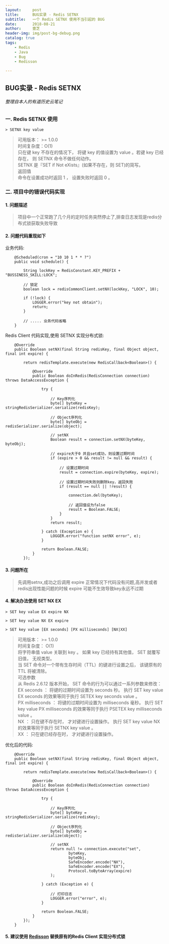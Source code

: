 ```yaml
---
layout:     post
title:      BUG实录 - Redis SETNX
subtitle:   一个 Redis SETNX 使用不当引起的 BUG
date:       2018-08-21
author:     壹芝
header-img: img/post-bg-debug.png
catalog: true
tags:
    - Redis
    - Java
    - Bug
    - Redisson
    
---
```


## BUG实录 - Redis SETNX

###### 整理自本人的有道历史云笔记

### 一. Redis SETNX 使用

```
> SETNX key value
```

> 可用版本： >= 1.0.0  
时间复杂度：O(1)   
只在键 key 不存在的情况下， 将键 key 的值设置为 value 。若键 key 已经存在， 则 SETNX 命令不做任何动作。  
SETNX 是『SET if Not eXists』(如果不存在，则 SET)的简写。  
返回值  
命令在设置成功时返回 1 ， 设置失败时返回 0 。


### 二. 项目中的错误代码实现

#### 1. 问题描述

> 项目中一个正常跑了几个月的定时任务突然停止了,排查日志发现是redis分布式锁获取失败导致

#### 2. 问题代码重现如下

业务代码:
```
    @Scheduled(cron = "10 10 1 * * ?")
    public void schedule() {

        String lockKey = RedisConstant.KEY_PREFIX + "BUSSINESS_SKILL:LOCK";

        // 锁定
        boolean lock = redisCommonClient.setNX(lockKey, "LOCK", 10);

        if (!lock) {
            LOGGER.error("key not obtain");
            return;
        }
        
        // ..... 业务代码省略
    }
```
Redis Client 代码实现,使用 SETNX 实现分布式锁:
```
    @Override
    public Boolean setNX(final String redisKey, final Object object, final int expire) {

        return redisTemplate.execute(new RedisCallback<Boolean>() {

            @Override
            public Boolean doInRedis(RedisConnection connection) throws DataAccessException {

                try {

                    // Key序列化
                    byte[] byteKey = stringRedisSerializer.serialize(redisKey);

                    // Object序列化
                    byte[] byteObj = redisSerializer.serialize(object);

                    // setNX
                    Boolean result = connection.setNX(byteKey, byteObj);

                    // expire大于0 并且set成功，则设置过期时间
                    if (expire > 0 && result != null && result) {

                        // 设置过期时间
                        result = connection.expire(byteKey, expire);

                        // 设置过期时间失败则删除key，返回失败
                        if (result == null || !result) {

                            connection.del(byteKey);

                            // 返回值设为false
                            result = Boolean.FALSE;
                        }
                    }
                    return result;

                } catch (Exception e) {
                    LOGGER.error("function setNX error", e);
                }

                return Boolean.FALSE;
            }
        });
```

#### 3. 问题所在

> 先调用setnx,成功之后调用 expire 正常情况下代码没有问题,高并发或者redis出现性能问题的时候 expire 可能不生效导致key永远不过期

#### 4. 解决办法使用 SET NX EX 

```
> SET key value EX expire NX

> SET key value NX EX expire 

> SET key value [EX seconds] [PX milliseconds] [NX|XX]

```

> 可用版本： >= 1.0.0  
时间复杂度： O(1)  
将字符串值 value 关联到 key 。
如果 key 已经持有其他值， SET 就覆写旧值， 无视类型。  
当 SET 命令对一个带有生存时间（TTL）的键进行设置之后， 该键原有的 TTL 将被清除。  
可选参数  
从 Redis 2.6.12 版本开始， SET 命令的行为可以通过一系列参数来修改：  
EX seconds ： 将键的过期时间设置为 seconds 秒。 执行 SET key value EX seconds 的效果等同于执行 SETEX key seconds value 。  
PX milliseconds ： 将键的过期时间设置为 milliseconds 毫秒。 执行 SET key value PX milliseconds 的效果等同于执行 PSETEX key milliseconds value 。  
NX ： 只在键不存在时， 才对键进行设置操作。 执行 SET key value NX 的效果等同于执行 SETNX key value 。  
XX ： 只在键已经存在时， 才对键进行设置操作。


优化后的代码:
```
    @Override
    public Boolean setNX(final String redisKey, final Object object, final int expire) {

        return redisTemplate.execute(new RedisCallback<Boolean>() {

            @Override
            public Boolean doInRedis(RedisConnection connection) throws DataAccessException {

                try {

                    // Key序列化
                    byte[] byteKey = stringRedisSerializer.serialize(redisKey);

                    // Object序列化
                    byte[] byteObj = redisSerializer.serialize(object);

                    // setNX
                    return null != connection.execute("set",
                            byteKey,
                            byteObj,
                            SafeEncoder.encode("NX"),
                            SafeEncoder.encode("EX"),
                            Protocol.toByteArray(expire)
                    );

                } catch (Exception e) {

                    // 打印日志
                    LOGGER.error("error", e);
                }

                return Boolean.FALSE;
            }
        });
    }
```

#### 5. 建议使用 [Redisson](http://blog.glxydbyz.top/2019/07/25/redis-client-redisson/) 替换原有的Redis Client 实现分布式锁



